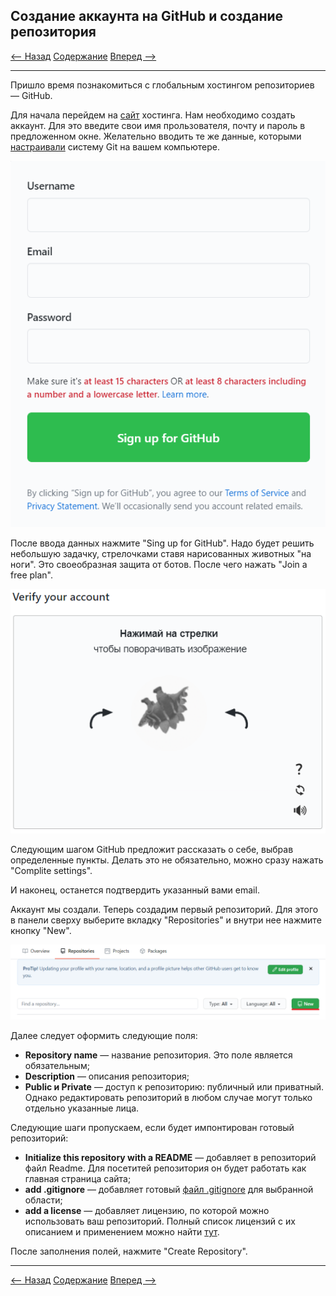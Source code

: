 ## Создание аккаунта на GitHub и создание репозитория

[<-- Назад](./7_GitIgnore.md)
[Содержание](./readme.md)
[Вперед -->](./9_Work_with_Git_and_GithHub.md)

---

Пришло время познакомиться с глобальным хостингом репозиториев — GitHub.

Для начала перейдем на [сайт](https://github.com/) хостинга. Нам необходимо создать аккаунт. Для это введите свои имя прользователя, почту и пароль в предложенном окне. Желательно вводить те же данные, которыми [настраивали](./3_Settings_Git.md) систему Git на вашем компьютере. 

![Registration](./assets/GitHub/Registration.png)

После ввода данных нажмите "Sing up for GitHub". Надо будет решить небольшую задачку, стрелочками ставя нарисованных животных "на ноги". Это своеобразная защита от ботов. После чего нажать "Join a free plan".

![Captcha](/assets/GitHub/Captcha.png)

Следующим шагом GitHub предложит рассказать о себе, выбрав определенные пункты. Делать это не обязательно, можно сразу нажать "Complite settings". 

И наконец, останется подтвердить указанный вами email. 

Аккаунт мы создали. Теперь создадим первый репозиторий. Для этого в панели сверху выберите вкладку "Repositories" и внутри нее нажмите кнопку "New". 

![CreateRepository](./assets/GitHub/CreateRepository.png)

Далее следует оформить следующие поля:
* **Repository name** — название репозитория. Это поле является обязательным;
* **Description** — описания репозитория;
* **Public и Private** — доступ к репозиторию: публичный или приватный. Однако редактировать репозиторий в любом случае могут только отдельно указанные лица. 

Следующие шаги пропускаем, если будет импонтирован готовый репозиторий: 
* **Initialize this repository with a README** — добавляет в репозиторий файл Readme. Для посетитей репозитория он будет работать как главная страница сайта;
* **add .gitignore** — добавляет готовый [файл .gitignore](./7_GitIgnore.md) для выбранной области;
* **add a license** — добавляет лицензию, по которой можно использовать ваш репозиторий. Полный список лицензий с их описанием и применением можно найти [тут](http://licenseit.ru/wiki/index.php).

После заполнения полей, нажмите "Create Repository". 

---
[<-- Назад](./7_GitIgnore.md)
[Содержание](./readme.md)
[Вперед -->](./9_Work_with_Git_and_GithHub.md)